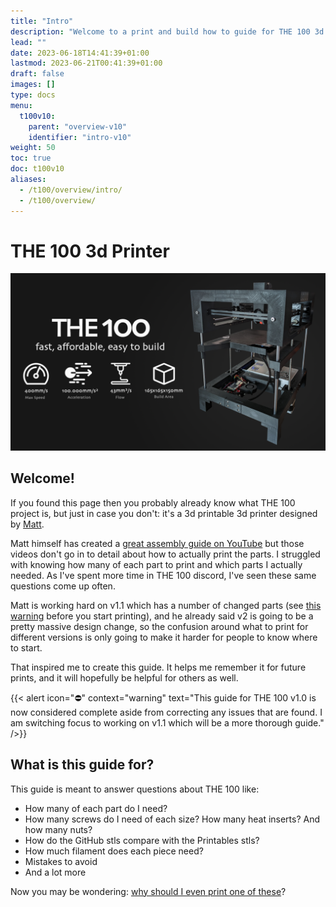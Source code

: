 ```yaml
---
title: "Intro"
description: "Welcome to a print and build how to guide for THE 100 3d printer!"
lead: ""
date: 2023-06-18T14:41:39+01:00
lastmod: 2023-06-21T00:41:39+01:00
draft: false
images: []
type: docs
menu:
  t100v10:
    parent: "overview-v10"
    identifier: "intro-v10"
weight: 50
toc: true
doc: t100v10
aliases:
  - /t100/overview/intro/
  - /t100/overview/
---
```

# THE 100 3d Printer

<img src="images/top_banner.png" width=800>

## Welcome!
If you found this page then you probably already know what THE 100 project is, but just in case you don't: it's a 3d printable 3d printer designed by <a href="https://github.com/MSzturc">Matt</a>. 

Matt himself has created a <a href="https://www.youtube.com/watch?v=fC4BB4BhjOo&list=PLM01o_dfwbDcKYB-9yV0vLs5k0CrHUv0W&pp=iAQB">great assembly guide on YouTube</a> but those videos don't go in to detail about how to actually print the parts. I struggled with knowing how many of each part to print and which parts I actually needed. As I've spent more time in THE 100 discord, I've seen these same questions come up often. 

Matt is working hard on v1.1 which has a number of changed parts (see <a href="/t100/overview/before-you-print/#warning">this warning</a> before you start printing), and he already said v2 is going to be a pretty massive design change, so the confusion around what to print for different versions is only going to make it harder for people to know where to start.

That inspired me to create this guide. It helps me remember it for future prints, and it will hopefully be helpful for others as well.

{{< alert icon="⛔" context="warning" text="This guide for THE 100 v1.0 is now considered complete aside from correcting any issues that are found. I am switching focus to working on v1.1 which will be a more thorough guide." />}}

## What is this guide for?
This guide is meant to answer questions about THE 100 like:

  * How many of each part do I need?
  * How many screws do I need of each size? How many heat inserts? And how many nuts?
  * How do the GitHub stls compare with the Printables stls?
  * How much filament does each piece need?
  * Mistakes to avoid
  * And a lot more

Now you may be wondering: <a href="/t100/1.0/overview/why-print-the100/">why should I even print one of these</a>?